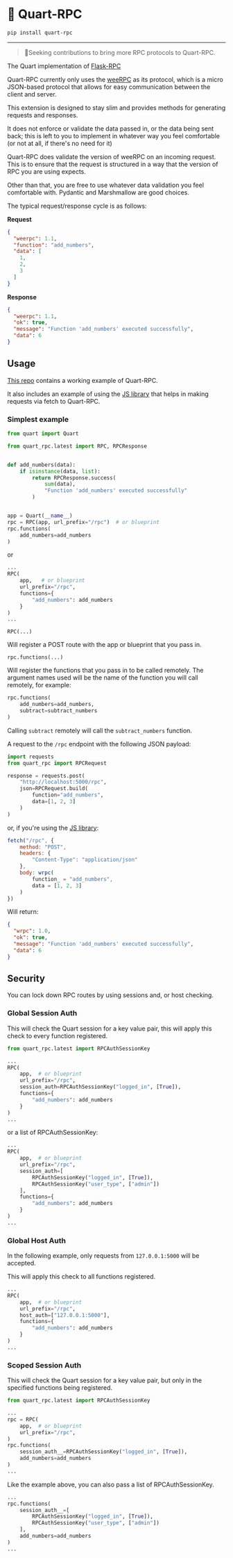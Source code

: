 # 📢 Quart-RPC

```bash
pip install quart-rpc
```

---

> 🚨Seeking contributions to bring more RPC protocols to Quart-RPC.

The Quart implementation of [Flask-RPC](https://github.com/CheeseCake87/flask-rpc)

Quart-RPC currently only uses the [weeRPC](https://github.com/CheeseCake87/wRPC) 
as its protocol, which is a micro JSON-based protocol that allows for
easy communication between the client and server.

This extension is designed to stay slim and provides
methods for generating requests and responses.

It does not enforce or validate the data passed in, or the
data being sent back; this is left to you to implement
in whatever way you feel comfortable (or not at all, if there's
no need for it)

Quart-RPC does validate the version of weeRPC on an incoming request. This 
is to ensure that the request is structured in a way that the version 
of RPC you are using expects.

Other than that, you are free to use whatever data validation
you feel comfortable with. Pydantic and Marshmallow are good choices.

The typical request/response cycle is as follows:

**Request**

```json
{
  "weerpc": 1.1,
  "function": "add_numbers",
  "data": [
    1,
    2,
    3
  ]
}
```

**Response**

```json
{
  "weerpc": 1.1,
  "ok": true,
  "message": "Function 'add_numbers' executed successfully",
  "data": 6
}
```

## Usage

[This repo](https://github.com/CheeseCake87/quart-rpc) contains a working example of Quart-RPC.

It also includes an example of using the [JS library](https://github.com/CheeseCake87/wrpc-js) that helps
in making requests via fetch to Quart-RPC.

### Simplest example

```python
from quart import Quart

from quart_rpc.latest import RPC, RPCResponse


def add_numbers(data):
    if isinstance(data, list):
        return RPCResponse.success(
            sum(data),
            "Function 'add_numbers' executed successfully"
        )


app = Quart(__name__)
rpc = RPC(app, url_prefix="/rpc")  # or blueprint
rpc.functions(
    add_numbers=add_numbers
)
```

or 

```python
...
RPC(
    app,   # or blueprint
    url_prefix="/rpc", 
    functions={
        "add_numbers": add_numbers
    }
)
...
```

`RPC(...)`

Will register a POST route with the app or blueprint that you pass in.

`rpc.functions(...)`

Will register the functions that you pass in to be called remotely.
The argument names used will be the name of the function you will call remotely, for example:

```python
rpc.functions(
    add_numbers=add_numbers,
    subtract=subtract_numbers
)
```

Calling `subtract` remotely will call the `subtract_numbers` function.

A request to the `/rpc` endpoint with the following JSON payload:

```python
import requests
from quart_rpc import RPCRequest

response = requests.post(
    "http://localhost:5000/rpc",
    json=RPCRequest.build(
        function="add_numbers",
        data=[1, 2, 3]
    )
)
```

or, if you're using the [JS library](https://github.com/CheeseCake87/wrpc-js):

```js
fetch("/rpc", {
    method: "POST",
    headers: {
        "Content-Type": "application/json"
    },
    body: wrpc(
        function_ = "add_numbers",
        data = [1, 2, 3]
    )
})
```

Will return:

```json
{
  "wrpc": 1.0,
  "ok": true,
  "message": "Function 'add_numbers' executed successfully",
  "data": 6
}
```

## Security

You can lock down RPC routes by using sessions and, or host checking.

### Global Session Auth

This will check the Quart session for a key value pair, this will apply
this check to every function registered.

```python
from quart_rpc.latest import RPCAuthSessionKey
```

```python
...
RPC(
    app,  # or blueprint
    url_prefix="/rpc",
    session_auth=RPCAuthSessionKey("logged_in", [True]),
    functions={
        "add_numbers": add_numbers
    }
)
...
```

or a list of RPCAuthSessionKey:

```python
...
RPC(
    app,  # or blueprint
    url_prefix="/rpc",
    session_auth=[
        RPCAuthSessionKey("logged_in", [True]),
        RPCAuthSessionKey("user_type", ["admin"])
    ],
    functions={
        "add_numbers": add_numbers
    }
)
...
```

### Global Host Auth

In the following example, only requests from `127.0.0.1:5000` will be accepted.

This will apply this check to all functions registered.

```python
...
RPC(
    app,  # or blueprint
    url_prefix="/rpc",
    host_auth=["127.0.0.1:5000"],
    functions={
        "add_numbers": add_numbers
    }
)
...
```

### Scoped Session Auth

This will check the Quart session for a key value pair, but only in the
specified functions being registered.

```python
from quart_rpc.latest import RPCAuthSessionKey
```

```python
...
rpc = RPC(
    app,  # or blueprint
    url_prefix="/rpc",
)
rpc.functions(
    session_auth__=RPCAuthSessionKey("logged_in", [True]),
    add_numbers=add_numbers
)
...
```

Like the example above, you can also pass a list of RPCAuthSessionKey.

```python
...
rpc.functions(
    session_auth__=[
        RPCAuthSessionKey("logged_in", [True]),
        RPCAuthSessionKey("user_type", ["admin"])
    ],
    add_numbers=add_numbers
)
...
```
